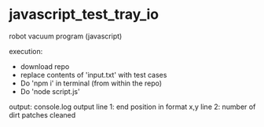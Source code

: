 # javascript_test_tray_io
robot vacuum program (javascript)

execution:
- download repo
- replace contents of 'input.txt' with test cases 
- Do 'npm i' in terminal (from within the repo)
- Do 'node script.js'

output:
console.log output 
line 1: end position in format x,y
line 2: number of dirt patches cleaned
